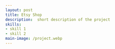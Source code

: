```yaml
---
layout: post
title: Etsy Shop
description:  short description of the project
skills: 
- skill 1
- skill 2
main-image: /project.webp 
---
```

